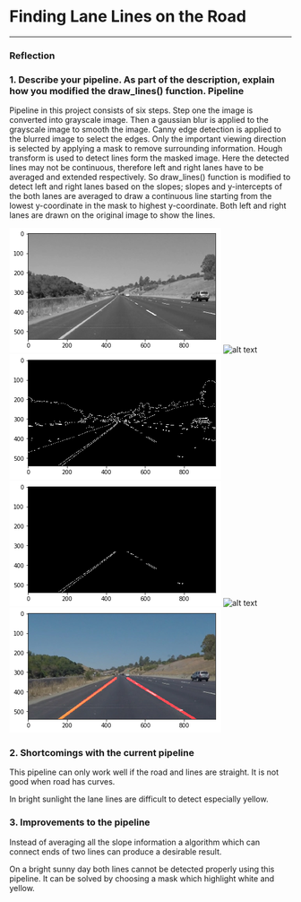 # **Finding Lane Lines on the Road**

[//]: # (Image References)

[image1]: ./pipeline_img/gray_1.jpg "Grayscale"
[image2]: ./pipeline_img/blur_2.jpg "Blurred"
[image3]: ./pipeline_img/canny_3.jpg "Canny"
[image4]: ./pipeline_img/roi_4.jpg "ROI"
[image5]: ./pipeline_img/lane_5.jpg "lanes"
[image6]: ./pipeline_img/final_6.jpg "Final"

---

### Reflection

### 1. Describe your pipeline. As part of the description, explain how you modified the draw_lines() function. Pipeline

Pipeline in this project consists of six steps. Step one the image is converted into grayscale image. Then a gaussian blur is applied to the grayscale image to smooth the image. Canny edge detection is applied to the blurred image to select the edges. Only the important viewing direction is selected by applying a mask to remove surrounding information. Hough transform is used to detect lines form the masked image. Here the detected lines may not be continuous, therefore left and right lanes have to be averaged and extended respectively. So draw_lines() function is modified to detect left and right lanes based on the slopes; slopes and y-intercepts of the both lanes are averaged to draw a continuous line starting from the lowest y-coordinate in the mask to highest y-coordinate.  Both left and right lanes are drawn on the original image to show the lines.

![alt text][image1]
![alt text][image2]
![alt text][image3]
![alt text][image4]
![alt text][image5]
![alt text][image6]


### 2. Shortcomings with the current pipeline

This pipeline can only work well if the road and lines are straight. It is not good when road has curves.

In bright sunlight the lane lines are difficult to detect especially yellow.

### 3. Improvements to the pipeline

Instead of averaging all the slope information a algorithm which can connect ends of two lines can produce a desirable result.

On a bright sunny day both lines cannot be detected properly using this pipeline. It can be solved by choosing a mask which highlight white and yellow.
